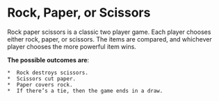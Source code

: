 # Rock, Paper, or Scissors

Rock paper scissors is a classic two player game. Each player chooses either rock, paper, or scissors. The items are compared, and whichever player chooses the more powerful item wins.

**The possible outcomes are**:

    *  Rock destroys scissors.
    *  Scissors cut paper.
    *  Paper covers rock.
    *  If there’s a tie, then the game ends in a draw.
